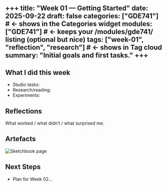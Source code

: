+++
title: "Week 01 — Getting Started"
date: 2025-09-22
draft: false
categories: ["GDE741"]     # ← shows in the Categories widget
modules: ["GDE741"]        # ← keeps your /modules/gde741/ listing (optional but nice)
tags: ["week-01", "reflection", "research"]  # ← shows in Tag cloud
summary: "Initial goals and first tasks." 
+++
---
## What I did this week
- Studio tasks:
- Research/reading:
- Experiments:

## Reflections
What worked / what didn’t / what surprised me.

## Artefacts
![Sketchbook page](/images/week-01/sketch-1.jpg)

## Next Steps
- Plan for Week 02…

